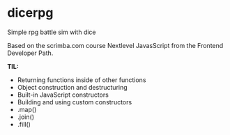 # dicerpg
Simple rpg battle sim with dice

Based on the scrimba.com course Nextlevel JavasScript from the Frontend Developer Path.

<b>TIL:</b>
<ul>
<li>Returning functions inside of other functions</li>
<li>Object construction and destructuring</li>
<li>Built-in JavaScript constructors</li>
<li>Building and using custom constructors</li>
<li>.map()</li>
<li>.join()</li>
<li>.fill()</li>
</ul>
